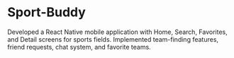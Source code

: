 # Sport-Buddy
Developed a React Native mobile application with Home, Search, Favorites, and Detail screens for sports fields. Implemented team-finding features, friend requests, chat system, and favorite teams.
